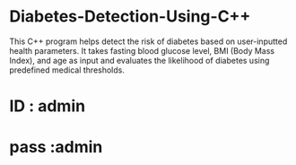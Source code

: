 # Diabetes-Detection-Using-C++
This C++ program helps detect the risk of diabetes based on user-inputted health parameters. It takes fasting blood glucose level, BMI (Body Mass Index), and age as input and evaluates the likelihood of diabetes using predefined medical thresholds.
# ID : admin
# pass :admin
